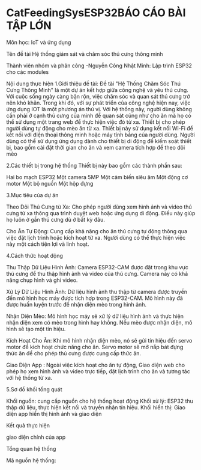 # CatFeedingSysESP32BÁO CÁO BÀI TẬP LỚN
Môn học: IoT và ứng dụng

Tên đề tài
Hệ thống giám sát và chăm sóc thú cưng thông minh

Thành viên nhóm và phân công
-Nguyễn Công Nhật Minh: Lập trình ESP32 cho các modules


Nội dung thực hiện
1.Giới thiệu đề tài:
    Đề tài "Hệ Thống Chăm Sóc Thú Cưng Thông Minh" là một dự án kết hợp giữa công nghệ và yêu thú cưng. Với cuộc sống ngày càng bận rộn, việc chăm sóc và quan sát thú cưng trở nên khó khăn.
     Trong khi đó, với sự phát triển của công nghệ hiện nay, việc ứng dụng IOT là một phương án thú vị. Với hệ thống này, người dùng không cần phải ở cạnh thú cưng của mình để quan sát cũng như cho ăn mà họ có thể sử dụng một trang web để thực hiện việc đó từ xa. Thiết bị cho phép người dùng tự động cho mèo ăn từ xa. Thiết bị này sử dụng kết nối Wi-Fi để kết nối với điện thoại thông minh hoặc máy tính bảng của người dùng. Người dùng có thể sử dụng ứng dụng dành cho thiết bị di động để kiểm soát thiết bị, bao gồm cài đặt thời gian cho ăn và xem camera tích hợp để theo dõi mèo

2.Các thiết bị trong hệ thống
   Thiết bị này bao gồm các thành phần sau:

Hai bo mạch ESP32
Một camera 5MP
Một cảm biến siêu âm
Một động cơ motor
Một bộ nguồn
Một hộp đựng


3.Mục tiêu của dự án

Theo Dõi Thú Cưng từ Xa: Cho phép người dùng xem hình ảnh và video thú cưng từ xa thông qua trình duyệt web hoặc ứng dụng di động. Điều này giúp họ luôn ở gần thú cưng dù ở bất kỳ đâu.

Cho Ăn Tự Động: Cung cấp khả năng cho ăn thú cưng tự động thông qua việc đặt lịch trình hoặc kích hoạt từ xa. Người dùng có thể thực hiện việc này một cách tiện lợi và linh hoạt.

4.Cách thức hoạt động

Thu Thập Dữ Liệu Hình Ảnh: Camera ESP32-CAM được đặt trong khu vực thú cưng để thu thập hình ảnh và video của thú cưng. Camera này có khả năng chụp hình và ghi video.

Xử Lý Dữ Liệu Hình Ảnh: Dữ liệu hình ảnh thu thập từ camera được truyền đến mô hình học máy được tích hợp trong ESP32-CAM. Mô hình này đã được huấn luyện trước để nhận diện mèo trong hình ảnh.

Nhận Diện Mèo: Mô hình học máy sẽ xử lý dữ liệu hình ảnh và thực hiện nhận diện xem có mèo trong hình hay không. Nếu mèo được nhận diện, mô hình sẽ tạo một tín hiệu.

Kích Hoạt Cho Ăn: Khi mô hình nhận diện mèo, nó sẽ gửi tín hiệu đến servo motor để kích hoạt chức năng cho ăn. Servo motor sẽ mở nắp bát đựng thức ăn để cho phép thú cưng được cung cấp thức ăn.

Giao Diện App : Ngoài việc kích hoạt cho ăn tự động, Giao diện web cho phép họ xem hình ảnh và video trực tiếp, đặt lịch trình cho ăn và tương tác với hệ thống từ xa.


5.Sơ đồ khối tổng quát



Khối nguồn: cung cấp nguồn cho hệ thống hoạt động
Khối xử lý: ESP32 thu thập dữ liệu, thực hiện kết nối và truyền nhận tín hiệu.
Khối hiển thị: Giao diện app hiển thị hình ảnh và giao diện


Kết quả thực hiện


giao diện chính của app

Tổng quan hệ thống

Mã nguồn hệ thống:
